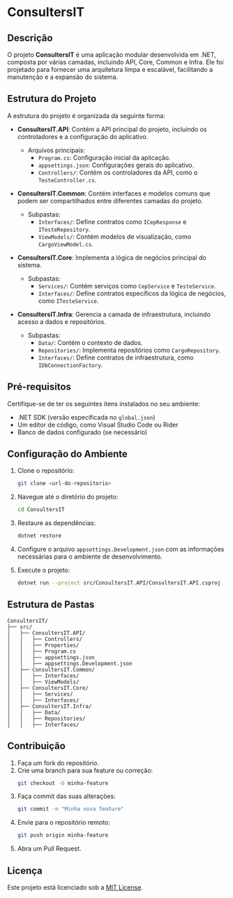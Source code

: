 # ConsultersIT

## Descrição
O projeto **ConsultersIT** é uma aplicação modular desenvolvida em .NET, composta por várias camadas, incluindo API, Core, Common e Infra. Ele foi projetado para fornecer uma arquitetura limpa e escalável, facilitando a manutenção e a expansão do sistema.

## Estrutura do Projeto

A estrutura do projeto é organizada da seguinte forma:

- **ConsultersIT.API**: Contém a API principal do projeto, incluindo os controladores e a configuração do aplicativo.
  - Arquivos principais:
    - `Program.cs`: Configuração inicial da aplicação.
    - `appsettings.json`: Configurações gerais do aplicativo.
    - `Controllers/`: Contém os controladores da API, como o `TesteController.cs`.

- **ConsultersIT.Common**: Contém interfaces e modelos comuns que podem ser compartilhados entre diferentes camadas do projeto.
  - Subpastas:
    - `Interfaces/`: Define contratos como `ICepResponse` e `ITesteRepository`.
    - `ViewModels/`: Contém modelos de visualização, como `CargoViewModel.cs`.

- **ConsultersIT.Core**: Implementa a lógica de negócios principal do sistema.
  - Subpastas:
    - `Services/`: Contém serviços como `CepService` e `TesteService`.
    - `Interfaces/`: Define contratos específicos da lógica de negócios, como `ITesteService`.

- **ConsultersIT.Infra**: Gerencia a camada de infraestrutura, incluindo acesso a dados e repositórios.
  - Subpastas:
    - `Data/`: Contém o contexto de dados.
    - `Repositories/`: Implementa repositórios como `CargoRepository`.
    - `Interfaces/`: Define contratos de infraestrutura, como `IDbConnectionFactory`.

## Pré-requisitos

Certifique-se de ter os seguintes itens instalados no seu ambiente:

- .NET SDK (versão especificada no `global.json`)
- Um editor de código, como Visual Studio Code ou Rider
- Banco de dados configurado (se necessário)

## Configuração do Ambiente

1. Clone o repositório:
   ```bash
   git clone <url-do-repositorio>
   ```

2. Navegue até o diretório do projeto:
   ```bash
   cd ConsultersIT
   ```

3. Restaure as dependências:
   ```bash
   dotnet restore
   ```

4. Configure o arquivo `appsettings.Development.json` com as informações necessárias para o ambiente de desenvolvimento.

5. Execute o projeto:
   ```bash
   dotnet run --project src/ConsultersIT.API/ConsultersIT.API.csproj
   ```

## Estrutura de Pastas

```plaintext
ConsultersIT/
├── src/
│   ├── ConsultersIT.API/
│   │   ├── Controllers/
│   │   ├── Properties/
│   │   ├── Program.cs
│   │   ├── appsettings.json
│   │   ├── appsettings.Development.json
│   ├── ConsultersIT.Common/
│   │   ├── Interfaces/
│   │   ├── ViewModels/
│   ├── ConsultersIT.Core/
│   │   ├── Services/
│   │   ├── Interfaces/
│   ├── ConsultersIT.Infra/
│   │   ├── Data/
│   │   ├── Repositories/
│   │   ├── Interfaces/
```

## Contribuição

1. Faça um fork do repositório.
2. Crie uma branch para sua feature ou correção:
   ```bash
   git checkout -b minha-feature
   ```
3. Faça commit das suas alterações:
   ```bash
   git commit -m "Minha nova feature"
   ```
4. Envie para o repositório remoto:
   ```bash
   git push origin minha-feature
   ```
5. Abra um Pull Request.

## Licença

Este projeto está licenciado sob a [MIT License](LICENSE).
